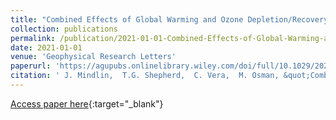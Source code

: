 ```yaml
---
title: "Combined Effects of Global Warming and Ozone Depletion/Recovery on Southern Hemisphere Atmospheric Circulation and Regional Precipitation"
collection: publications
permalink: /publication/2021-01-01-Combined-Effects-of-Global-Warming-and-Ozone-DepletionRecovery-on-Southern-Hemisphere-Atmospheric-Circulation-and-Regional-Precipitation
date: 2021-01-01
venue: 'Geophysical Research Letters'
paperurl: 'https://agupubs.onlinelibrary.wiley.com/doi/full/10.1029/2021GL092568'
citation: ' J. Mindlin,  T.G. Shepherd,  C. Vera,  M. Osman, &quot;Combined Effects of Global Warming and Ozone Depletion/Recovery on Southern Hemisphere Atmospheric Circulation and Regional Precipitation.&quot; Geophysical Research Letters, 2021.'
---
```

[Access paper here](https://agupubs.onlinelibrary.wiley.com/doi/full/10.1029/2021GL092568){:target="_blank"}
